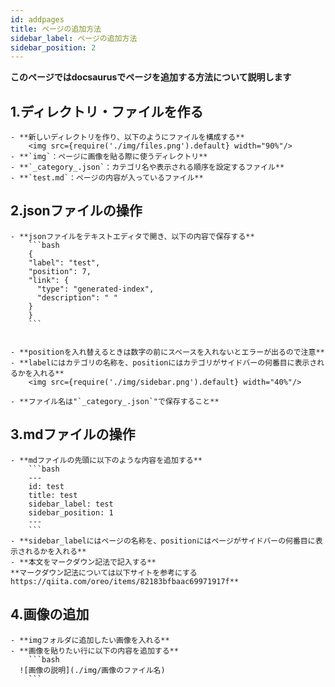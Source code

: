 ```yaml
---
id: addpages
title: ページの追加方法
sidebar_label: ページの追加方法
sidebar_position: 2
---
```

**このページではdocsaurusでページを追加する方法について説明します**
 
## 1.ディレクトリ・ファイルを作る
    - **新しいディレクトリを作り、以下のようにファイルを構成する**
        <img src={require('./img/files.png').default} width="90%"/>
    - **`img`：ページに画像を貼る際に使うディレクトリ**
    - **`_category_.json`：カテゴリ名や表示される順序を設定するファイル**
    - **`test.md`：ページの内容が入っているファイル**

## 2.jsonファイルの操作
    - **jsonファイルをテキストエディタで開き、以下の内容で保存する**
        ```bash
        {
        "label": "test",
        "position": 7,
        "link": {
          "type": "generated-index",
          "description": " "
        }
        }
        ```


    - **positionを入れ替えるときは数字の前にスペースを入れないとエラーが出るので注意**
    - **labelにはカテゴリの名称を、positionにはカテゴリがサイドバーの何番目に表示されるかを入れる**
        <img src={require('./img/sidebar.png').default} width="40%"/>

    - **ファイル名は"`_category_.json`"で保存すること**

## 3.mdファイルの操作
    - **mdファイルの先頭に以下のような内容を追加する**
        ```bash
        ---
        id: test
        title: test
        sidebar_label: test
        sidebar_position: 1
        ---
        ```
    - **sidebar_labelにはページの名称を、positionにはページがサイドバーの何番目に表示されるかを入れる**
    - **本文をマークダウン記法で記入する**
    **マークダウン記法については以下サイトを参考にするhttps://qiita.com/oreo/items/82183bfbaac69971917f**

## 4.画像の追加
    - **imgフォルダに追加したい画像を入れる**
    - **画像を貼りたい行に以下の内容を追加する**
        ```bash
      ![画像の説明](./img/画像のファイル名) 
        ```